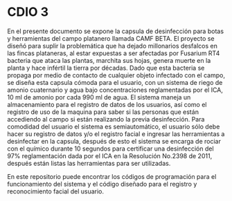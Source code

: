 # CDIO 3

En el presente documento se expone la capsula de desinfección para botas y herramientas del campo platanero llamada CAMF BETA. 
El proyecto se diseñó para suplir la problemática que ha dejado millonarios desfalcos en las fincas plataneras, al estar expuestas a 
ser afectadas por Fusarium RT4 bacteria que ataca las plantas, marchita sus hojas, genera muerte en la planta y hace infértil la tierra 
por décadas.
Dado que esta bacteria se propaga por medio de contacto de cualquier objeto infectado con el campo, se diseña esta capsula cómoda para el usuario,
con un sistema de riego de amonio cuaternario y agua bajo concentraciones reglamentadas por el ICA, 10 ml de amonio por cada 990 ml de agua.
El sistema maneja un almacenamiento para el registro de datos de los usuarios, así como el registro de uso de la maquina para saber si las personas
que están accediendo al campo si están realizando la previa desinfección.
Para comodidad del usuario el sistema es semiautomático, el usuario sólo debe hacer su registro de datos y/o el registro facial e ingresar
las herramientas a desinfectar en la capsula, después de esto el sistema se encarga de rociar con el químico durante 10 segundos para
certificar una desinfección del 97% reglamentación dada por el ICA en la Resolución No.2398 de 2011, después están listas las herramientas para ser utilizadas.

En este repositorio puede encontrar los códigos de programación para el funcionamiento del sistema y el código diseñado para el registro
y reconocimiento facial del usuario.

